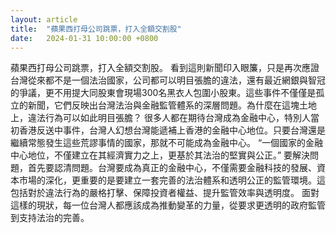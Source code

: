 ```yaml
---
layout: article
title:  "蘋果西打母公司跳票，打入全額交割股"
date:   2024-01-31 10:00:00 +0800
---
```


蘋果西打母公司跳票，打入全額交割股。
看到這則新聞印入眼簾，只是再次應證台灣從來都不是一個法治國家，公司都可以明目張膽的違法，還有最近網銀與智冠的爭議，更不用提大同股東會現場300名黑衣人包圍小股東。這些事件不僅僅是孤立的新聞，它們反映出台灣法治與金融監管體系的深層問題。為什麼在這塊土地上，違法行為可以如此明目張膽？
很多人都在期待台灣成為金融中心，特別人當初香港反送中事件，台灣人幻想台灣能遞補上香港的金融中心地位。只要台灣還是繼續常態發生這些荒謬事情的國家，那就不可能成為金融中心。
“一個國家的金融中心地位，不僅建立在其經濟實力之上，更基於其法治的堅實與公正。”
要解決問題，首先要認清問題。台灣要成為真正的金融中心，不僅需要金融科技的發展、資本市場的深化，更重要的是要建立一套完善的法治體系和透明公正的監管環境。這包括對於違法行為的嚴格打擊、保障投資者權益、提升監管效率與透明度。
面對這樣的現狀，每一位台灣人都應該成為推動變革的力量，從要求更透明的政府監管到支持法治的完善。